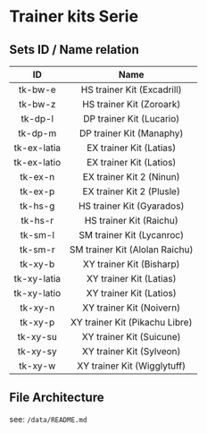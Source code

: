 # Trainer kits Serie

## Sets ID / Name relation

| ID               | Name                           |
| :--------------: | :----------------------------: |
| tk-bw-e          | HS trainer Kit (Excadrill)     |
| tk-bw-z          | HS trainer Kit (Zoroark)       |
| tk-dp-l          | DP trainer Kit (Lucario)       |
| tk-dp-m          | DP trainer Kit (Manaphy)       |
| tk-ex-latia      | EX trainer Kit (Latias)        |
| tk-ex-latio      | EX trainer Kit (Latios)        |
| tk-ex-n          | EX trainer Kit 2 (Ninun)       |
| tk-ex-p          | EX trainer Kit 2 (Plusle)      |
| tk-hs-g          | HS trainer Kit (Gyarados)      |
| tk-hs-r          | HS trainer Kit (Raichu)        |
| tk-sm-l          | SM trainer Kit (Lycanroc)      |
| tk-sm-r          | SM trainer Kit (Alolan Raichu) |
| tk-xy-b          | XY trainer Kit (Bisharp)       |
| tk-xy-latia      | XY trainer Kit (Latias)        |
| tk-xy-latio      | XY trainer Kit (Latios)        |
| tk-xy-n          | XY trainer Kit (Noivern)       |
| tk-xy-p          | XY trainer Kit (Pikachu Libre) |
| tk-xy-su         | XY trainer Kit (Suicune)       |
| tk-xy-sy         | XY trainer Kit (Sylveon)       |
| tk-xy-w          | XY trainer Kit (Wigglytuff)    |

## File Architecture

see: `/data/README.md`
